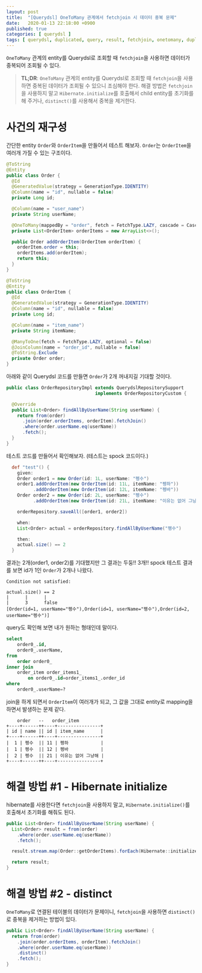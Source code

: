 ```yaml
---
layout: post
title:  "[Querydsl] OneToMany 관계에서 fetchjoin 시 데이터 중복 문제"
date:   2020-01-13 22:18:00 +0900
published: true
categories: [ querydsl ]
tags: [ querydsl, duplicated, query, result, fetchjoin, onetomany, duplication, hibernate, initialize, distinct ]
---
```


`OneToMany` 관계의 entity를 Querydsl로 조회할 때 `fetchjoin`을 사용하면 데이터가 중복되어 조회될 수 있다.

> **TL;DR**: `OneToMany` 관계의 entity를 Querydsl로 조회할 때 `fetchjoin`을 사용하면 중복된 데이터가 조회될 수 있으니 조심해야 한다. 해결 방법은 `fetchjoin`을 사용하지 말고 `Hibernate.initialize`를 호출해서 child entity를 초기화를 해 주거나, `distinct()`를 사용해서 중복을 제거한다.


# 사건의 재구성

간단한 entity `Order`와 `OrderItem`을 만들어서 테스트 해보자. `Order`는 `OrderItem`을 여러개 가질 수 있는 구조이다.

```java
@ToString
@Entity
public class Order {
  @Id
  @GeneratedValue(strategy = GenerationType.IDENTITY)
  @Column(name = "id", nullable = false)
  private Long id;

  @Column(name = "user_name")
  private String userName;

  @OneToMany(mappedBy = "order", fetch = FetchType.LAZY, cascade = CascadeType.PERSIST)
  private List<OrderItem> orderItems = new ArrayList<>();

  public Order addOrderItem(OrderItem orderItem) {
    orderItem.order = this;
    orderItems.add(orderItem);
    return this;
  }
}

@ToString
@Entity
public class OrderItem {
  @Id
  @GeneratedValue(strategy = GenerationType.IDENTITY)
  @Column(name = "id", nullable = false)
  private Long id;

  @Column(name = "item_name")
  private String itemName;

  @ManyToOne(fetch = FetchType.LAZY, optional = false)
  @JoinColumn(name = "order_id", nullable = false)
  @ToString.Exclude
  private Order order;
}
```

아래와 같이 Querydsl 코드를 만들면 `Order`가 2개 꺼내지길 기대할 것이다.

```java
public class OrderRepositoryImpl extends QuerydslRepositorySupport
                                 implements OrderRepositoryCustom {

  @Override
  public List<Order> findAllByUserName(String userName) {
    return from(order)
      .join(order.orderItems, orderItem).fetchJoin()
      .where(order.userName.eq(userName))
      .fetch();
  }
}
```

테스트 코드를 만들어서 확인해보자. (테스트는 spock 코드이다.)

```groovy
  def "test"() {
    given:
    Order order1 = new Order(id: 1L, userName: "펭수")
    order1.addOrderItem(new OrderItem(id: 11L, itemName: "펭하"))
          .addOrderItem(new OrderItem(id: 12L, itemName: "펭바"))
    Order order2 = new Order(id: 2L, userName: "펭수")
          .addOrderItem(new OrderItem(id: 21L, itemName: "이유는 없어 그냥해"))

    orderRepository.saveAll([order1, order2])

    when:
    List<Order> actual = orderRepository.findAllByUserName("펭수")

    then:
    actual.size() == 2
  }
```

결과는 2개(order1, order2)를 기대했지만 그 결과는 두둥!! 3개!! spock 테스트 결과를 보면 id가 1인 `Order`가 2개나 나왔다.

```
Condition not satisfied:

actual.size() == 2
|      |      |
|      3      false
[Order(id=1, userName="펭수"),Order(id=1, userName="펭수"),Order(id=2, userName="펭수")]
```

query도 확인해 보면 내가 원하는 형태인데 말이다.

```sql
select
    order0_.id,
    order0_.userName,
from
    order order0_
inner join
    order_item order_items1_
        on order0_.id=order_items1_.order_id
where
    order0_.userName=?
```

join을 하게 되면서 `OrderItem`이 여러개가 되고, 그 값을 그대로 entity로 mapping을 하면서 발생하는 문제 같다.

```
    order   --   order_item
+----+------++----+----------------+
| id | name || id | item_name      |
+----+------++----+----------------+
|  1 | 펭수  || 11 | 펭하            |
|  1 | 펭수  || 12 | 펭바            |
|  2 | 펭수  || 21 | 이유는 없어 그냥해 |
+----+------++----+----------------+
```


# 해결 방법 #1 - Hibernate initialize

hibernate를 사용한다면 `fetchjoin`을 사용하지 말고, `Hibernate.initialize()`를 호출해서 초기화를 해줘도 된다.

```java
public List<Order> findAllByUserName(String userName) {
  List<Order> result = from(order)
    .where(order.userName.eq(userName))
    .fetch();

  result.stream.map(Order::getOrderItems).forEach(Hibernate::initialize);

  return result;
}
```


# 해결 방법 #2 - distinct

`OneToMany`로 연결된 테이블의 데이터가 문제이니, `fetchjoin`을 사용하면 `distinct()`로 중복을 제거하는 방법이 있다.

```java
public List<Order> findAllByUserName(String userName) {
  return from(order)
    .join(order.orderItems, orderItem).fetchJoin()
    .where(order.userName.eq(userName))
    .distinct()
    .fetch();
}
```
